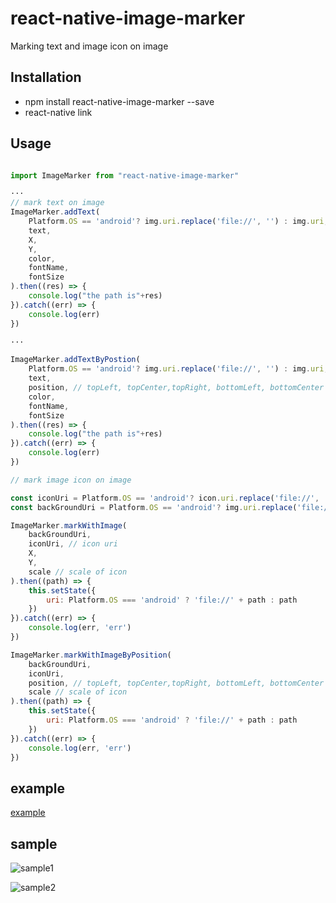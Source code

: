 # react-native-image-marker

Marking text and image icon on image

## Installation

* npm install react-native-image-marker --save
* react-native link

## Usage

```javascript

import ImageMarker from "react-native-image-marker"

···
// mark text on image
ImageMarker.addText(
    Platform.OS == 'android'? img.uri.replace('file://', '') : img.uri,
    text,
    X,
    Y,
    color,
    fontName,
    fontSize
).then((res) => {
    console.log("the path is"+res)
}).catch((err) => {
    console.log(err)
})

···

ImageMarker.addTextByPostion(
    Platform.OS == 'android'? img.uri.replace('file://', '') : img.uri,
    text,
    position, // topLeft, topCenter,topRight, bottomLeft, bottomCenter , bottomRight, center
    color,
    fontName,
    fontSize
).then((res) => {
    console.log("the path is"+res)
}).catch((err) => {
    console.log(err)
})

// mark image icon on image

const iconUri = Platform.OS == 'android'? icon.uri.replace('file://', '') : icon.uri
const backGroundUri = Platform.OS == 'android'? img.uri.replace('file://', '') : img.uri

ImageMarker.markWithImage(
    backGroundUri, 
    iconUri, // icon uri
    X, 
    Y, 
    scale // scale of icon
).then((path) => {
    this.setState({
        uri: Platform.OS === 'android' ? 'file://' + path : path
    })
}).catch((err) => {
    console.log(err, 'err')
})

ImageMarker.markWithImageByPosition(
    backGroundUri, 
    iconUri,
    position, // topLeft, topCenter,topRight, bottomLeft, bottomCenter , bottomRight, center
    scale // scale of icon
).then((path) => {
    this.setState({
        uri: Platform.OS === 'android' ? 'file://' + path : path
    })
}).catch((err) => {
    console.log(err, 'err')
})

```

## example

[example](https://github.com/JimmyDaddy/react-native-image-marker/tree/master/example/example)

## sample

![sample1](https://github.com/JimmyDaddy/react-native-image-marker/blob/master/asset/IOSMarker.gif)

![sample2](https://github.com/JimmyDaddy/react-native-image-marker/blob/master/asset/AndroidMarker.gif)
